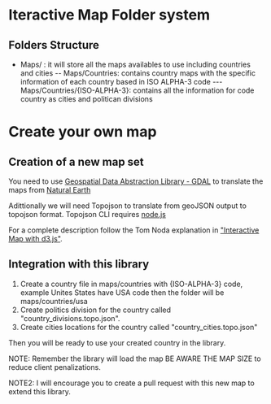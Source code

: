 # Iteractive Map Folder system
## Folders Structure
- Maps/ : it will store all the maps availables to use including countries and cities
-- Maps/Countries: contains country maps with the specific information of each country based in ISO ALPHA-3 code
--- Maps/Countries/{ISO-ALPHA-3}: contains all the information for code country as cities and politican divisions

# Create your own map


## Creation of a new map set

You need to use [Geospatial Data Abstraction Library - GDAL](http://www.gdal.org/) 
to translate the maps from [Natural Earth](http://www.naturalearthdata.com) 

Adittionally we will need Topojson to translate from geoJSON output to topojson format. Topojson CLI requires [node.js](http://nodejs.org/download/)

For a complete description follow the Tom Noda explanation in ["Interactive Map with d3.js"](http://www.tnoda.com/blog/2013-12-07).


## Integration with this library

1. Create a country file in maps/countries with {ISO-ALPHA-3} code, example Unites States have USA code then the folder will be maps/countries/usa
2. Create politics division for the country called "country_divisions.topo.json".
3. Create cities locations for the country called "country_cities.topo.json"

Then you will be ready to use your created country in the library.

NOTE: Remember the library will load the map BE AWARE THE MAP SIZE to reduce client penalizations.

NOTE2: I will encourage you to create a pull request with this new map to extend this library.
